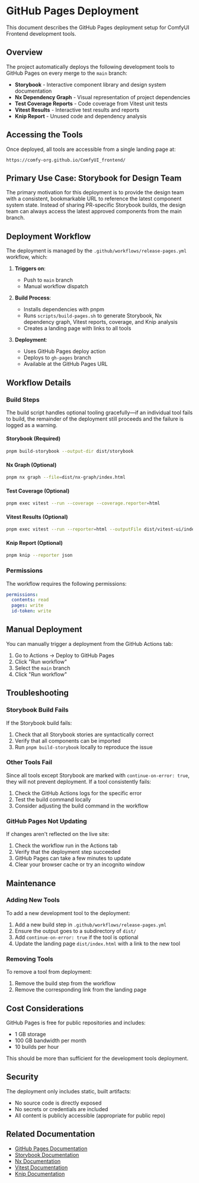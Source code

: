 # GitHub Pages Deployment

This document describes the GitHub Pages deployment setup for ComfyUI Frontend development tools.

## Overview

The project automatically deploys the following development tools to GitHub Pages on every merge to the `main` branch:

- **Storybook** - Interactive component library and design system documentation
- **Nx Dependency Graph** - Visual representation of project dependencies
- **Test Coverage Reports** - Code coverage from Vitest unit tests
- **Vitest Results** - Interactive test results and reports
- **Knip Report** - Unused code and dependency analysis

## Accessing the Tools

Once deployed, all tools are accessible from a single landing page at:
```
https://comfy-org.github.io/ComfyUI_frontend/
```

## Primary Use Case: Storybook for Design Team

The primary motivation for this deployment is to provide the design team with a consistent, bookmarkable URL to reference the latest component system state. Instead of sharing PR-specific Storybook builds, the design team can always access the latest approved components from the main branch.

## Deployment Workflow

The deployment is managed by the `.github/workflows/release-pages.yml` workflow, which:

1. **Triggers on**:
   - Push to `main` branch
   - Manual workflow dispatch

2. **Build Process**:
   - Installs dependencies with pnpm
   - Runs `scripts/build-pages.sh` to generate Storybook, Nx dependency graph, Vitest reports, coverage, and Knip analysis
   - Creates a landing page with links to all tools

3. **Deployment**:
   - Uses GitHub Pages deploy action
   - Deploys to `gh-pages` branch
   - Available at the GitHub Pages URL

## Workflow Details

### Build Steps

The build script handles optional tooling gracefully—if an individual tool fails to build, the remainder of the deployment still proceeds and the failure is logged as a warning.

#### Storybook (Required)
```bash
pnpm build-storybook --output-dir dist/storybook
```

#### Nx Graph (Optional)
```bash
pnpm nx graph --file=dist/nx-graph/index.html
```

#### Test Coverage (Optional)
```bash
pnpm exec vitest --run --coverage --coverage.reporter=html
```

#### Vitest Results (Optional)
```bash
pnpm exec vitest --run --reporter=html --outputFile dist/vitest-ui/index.html
```

#### Knip Report (Optional)
```bash
pnpm knip --reporter json
```

### Permissions

The workflow requires the following permissions:
```yaml
permissions:
  contents: read
  pages: write
  id-token: write
```

## Manual Deployment

You can manually trigger a deployment from the GitHub Actions tab:

1. Go to Actions → Deploy to GitHub Pages
2. Click "Run workflow"
3. Select the `main` branch
4. Click "Run workflow"

## Troubleshooting

### Storybook Build Fails

If the Storybook build fails:
1. Check that all Storybook stories are syntactically correct
2. Verify that all components can be imported
3. Run `pnpm build-storybook` locally to reproduce the issue

### Other Tools Fail

Since all tools except Storybook are marked with `continue-on-error: true`, they will not prevent deployment. If a tool consistently fails:

1. Check the GitHub Actions logs for the specific error
2. Test the build command locally
3. Consider adjusting the build command in the workflow

### GitHub Pages Not Updating

If changes aren't reflected on the live site:

1. Check the workflow run in the Actions tab
2. Verify that the deployment step succeeded
3. GitHub Pages can take a few minutes to update
4. Clear your browser cache or try an incognito window

## Maintenance

### Adding New Tools

To add a new development tool to the deployment:

1. Add a new build step in `.github/workflows/release-pages.yml`
2. Ensure the output goes to a subdirectory of `dist/`
3. Add `continue-on-error: true` if the tool is optional
4. Update the landing page `dist/index.html` with a link to the new tool

### Removing Tools

To remove a tool from deployment:

1. Remove the build step from the workflow
2. Remove the corresponding link from the landing page

## Cost Considerations

GitHub Pages is free for public repositories and includes:
- 1 GB storage
- 100 GB bandwidth per month
- 10 builds per hour

This should be more than sufficient for the development tools deployment.

## Security

The deployment only includes static, built artifacts:
- No source code is directly exposed
- No secrets or credentials are included
- All content is publicly accessible (appropriate for public repo)

## Related Documentation

- [GitHub Pages Documentation](https://docs.github.com/en/pages)
- [Storybook Documentation](https://storybook.js.org/docs)
- [Nx Documentation](https://nx.dev)
- [Vitest Documentation](https://vitest.dev)
- [Knip Documentation](https://knip.dev)